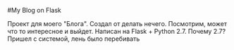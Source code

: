 #My Blog on Flask

Проект для моего "Блога". Создал от делать нечего. Посмотрим, может что то интересное и выйдет.
Написан на Flask + Python 2.7. Почему 2.7? Пришел с системой, лень было перебивать